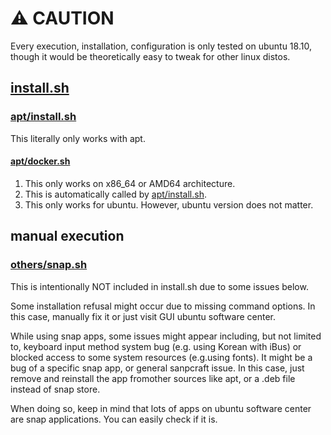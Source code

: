 # :warning: CAUTION

Every execution, installation, configuration is only tested on ubuntu 18.10, though it would be  theoretically easy to tweak for other linux distos.

## [install.sh](install.sh)

### [apt/install.sh](apt/install.sh)

This literally only works with apt.

#### [apt/docker.sh](apt/docker.sh)

1. This only works on x86_64 or AMD64 architecture.
2. This is automatically called by [apt/install.sh](apt/install.sh).
3. This only works for ubuntu. However, ubuntu version does not matter.

## manual execution

### [others/snap.sh](others/snap.sh)

This is intentionally NOT included in install.sh due to some issues below.  

Some installation refusal might occur due to missing command options. In this case, manually fix it or just visit GUI ubuntu software  center.  

While using snap apps, some issues might appear including, but not limited to, keyboard input method system bug (e.g. using Korean with iBus) or blocked access to some system resources  (e.g.using fonts). It might be a bug of a specific snap app, or general sanpcraft issue. In this case, just  remove and reinstall the app fromother sources like apt, or a .deb file instead of snap store.  

When doing so, keep in mind that lots of apps on ubuntu software center are snap applications. You can easily check if it is.
